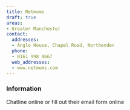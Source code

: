 ```yaml
---
title: Netmums
draft: true
areas:
- Greater Manchester
contact:
  addresses:
  - Anglo House, Chapel Road, Northenden
  phone:
  - 0161 998 4667
  web_addresses:
  - www.netmums.com
---
```


### Information
Chatline online or fill out their email form online

